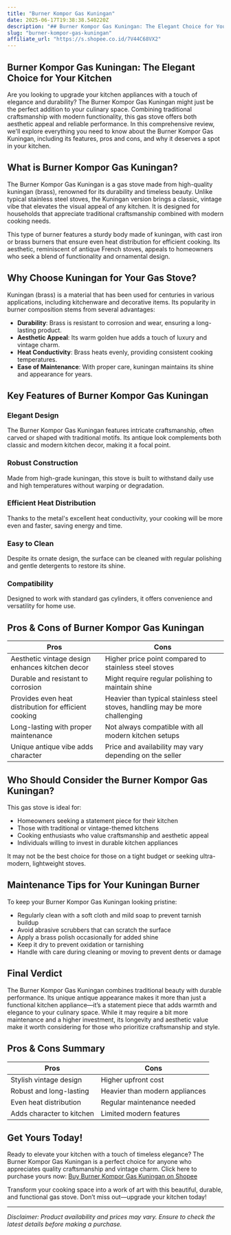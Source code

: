 ```yaml
---
title: "Burner Kompor Gas Kuningan"
date: 2025-06-17T19:38:38.540220Z
description: "## Burner Kompor Gas Kuningan: The Elegant Choice for Your Kitchen..."
slug: "burner-kompor-gas-kuningan"
affiliate_url: "https://s.shopee.co.id/7V44C68VX2"
---
```

## Burner Kompor Gas Kuningan: The Elegant Choice for Your Kitchen

Are you looking to upgrade your kitchen appliances with a touch of elegance and durability? The Burner Kompor Gas Kuningan might just be the perfect addition to your culinary space. Combining traditional craftsmanship with modern functionality, this gas stove offers both aesthetic appeal and reliable performance. In this comprehensive review, we'll explore everything you need to know about the Burner Kompor Gas Kuningan, including its features, pros and cons, and why it deserves a spot in your kitchen.

## What is Burner Kompor Gas Kuningan?

The Burner Kompor Gas Kuningan is a gas stove made from high-quality kuningan (brass), renowned for its durability and timeless beauty. Unlike typical stainless steel stoves, the Kuningan version brings a classic, vintage vibe that elevates the visual appeal of any kitchen. It is designed for households that appreciate traditional craftsmanship combined with modern cooking needs.

This type of burner features a sturdy body made of kuningan, with cast iron or brass burners that ensure even heat distribution for efficient cooking. Its aesthetic, reminiscent of antique French stoves, appeals to homeowners who seek a blend of functionality and ornamental design.

## Why Choose Kuningan for Your Gas Stove?

Kuningan (brass) is a material that has been used for centuries in various applications, including kitchenware and decorative items. Its popularity in burner composition stems from several advantages:
- **Durability**: Brass is resistant to corrosion and wear, ensuring a long-lasting product.
- **Aesthetic Appeal**: Its warm golden hue adds a touch of luxury and vintage charm.
- **Heat Conductivity**: Brass heats evenly, providing consistent cooking temperatures.
- **Ease of Maintenance**: With proper care, kuningan maintains its shine and appearance for years.

## Key Features of Burner Kompor Gas Kuningan

### Elegant Design
The Burner Kompor Gas Kuningan features intricate craftsmanship, often carved or shaped with traditional motifs. Its antique look complements both classic and modern kitchen decor, making it a focal point.

### Robust Construction
Made from high-grade kuningan, this stove is built to withstand daily use and high temperatures without warping or degradation.

### Efficient Heat Distribution
Thanks to the metal's excellent heat conductivity, your cooking will be more even and faster, saving energy and time.

### Easy to Clean
Despite its ornate design, the surface can be cleaned with regular polishing and gentle detergents to restore its shine.

### Compatibility
Designed to work with standard gas cylinders, it offers convenience and versatility for home use.

## Pros & Cons of Burner Kompor Gas Kuningan

| **Pros** | **Cons** |
| --- | --- |
| Aesthetic vintage design enhances kitchen decor | Higher price point compared to stainless steel stoves |
| Durable and resistant to corrosion | Might require regular polishing to maintain shine |
| Provides even heat distribution for efficient cooking | Heavier than typical stainless steel stoves, handling may be more challenging |
| Long-lasting with proper maintenance | Not always compatible with all modern kitchen setups |
| Unique antique vibe adds character | Price and availability may vary depending on the seller |

## Who Should Consider the Burner Kompor Gas Kuningan?

This gas stove is ideal for:
- Homeowners seeking a statement piece for their kitchen
- Those with traditional or vintage-themed kitchens
- Cooking enthusiasts who value craftsmanship and aesthetic appeal
- Individuals willing to invest in durable kitchen appliances

It may not be the best choice for those on a tight budget or seeking ultra-modern, lightweight stoves.

## Maintenance Tips for Your Kuningan Burner

To keep your Burner Kompor Gas Kuningan looking pristine:
- Regularly clean with a soft cloth and mild soap to prevent tarnish buildup
- Avoid abrasive scrubbers that can scratch the surface
- Apply a brass polish occasionally for added shine
- Keep it dry to prevent oxidation or tarnishing
- Handle with care during cleaning or moving to prevent dents or damage

## Final Verdict

The Burner Kompor Gas Kuningan combines traditional beauty with durable performance. Its unique antique appearance makes it more than just a functional kitchen appliance—it’s a statement piece that adds warmth and elegance to your culinary space. While it may require a bit more maintenance and a higher investment, its longevity and aesthetic value make it worth considering for those who prioritize craftsmanship and style.

## Pros & Cons Summary

| **Pros** | **Cons** |
| --- | --- |
| Stylish vintage design | Higher upfront cost |
| Robust and long-lasting | Heavier than modern appliances |
| Even heat distribution | Regular maintenance needed |
| Adds character to kitchen | Limited modern features |

## Get Yours Today!

Ready to elevate your kitchen with a touch of timeless elegance? The Burner Kompor Gas Kuningan is a perfect choice for anyone who appreciates quality craftsmanship and vintage charm. Click here to purchase yours now: [Buy Burner Kompor Gas Kuningan on Shopee](https://s.shopee.co.id/7V44C68VX2)

Transform your cooking space into a work of art with this beautiful, durable, and functional gas stove. Don’t miss out—upgrade your kitchen today!

---

*Disclaimer: Product availability and prices may vary. Ensure to check the latest details before making a purchase.*